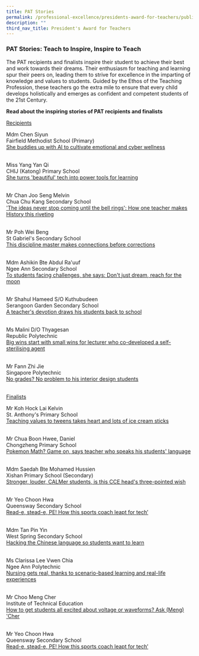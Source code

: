 ```yaml
---
title: PAT Stories
permalink: /professional-excellence/presidents-award-for-teachers/publication/
description: ""
third_nav_title: President's Award for Teachers
---
```

### PAT Stories: Teach to Inspire, Inspire to Teach

The PAT recipients and finalists inspire their student to achieve their best and work towards their dreams. Their enthusiasm for teaching and learning spur their peers on, leading them to strive for excellence in the imparting of knowledge and values to students.&nbsp;Guided by the Ethos of the Teaching Profession, these teachers go the extra mile to ensure that every child develops holistically and emerges as confident and competent students of the 21st&nbsp;Century.

**Read about the inspiring stories of PAT recipients and finalists**


<u>Recipients</u><br>
	
Mdm Chen Siyun<br>
Fairfield Methodist School (Primary)<br>
<a target="_blank" href="http://www.schoolbag.edu.sg/story/she-buddies-up-with-ai-to-cultivate-emotional-and-cyber-wellness">She buddies up with AI to cultivate emotional and cyber wellness</a><br><br>

Miss Yang Yan Qi<br>
CHIJ (Katong) Primary School<br>
<a target="_blank" href="http://www.schoolbag.edu.sg/story/she-turns-beautiful-tech-into-power-tools-for-learning"> She turns 'beautiful' tech into power tools for learning</a><br><br>

Mr Chan Joo Seng Melvin<br>
Chua Chu Kang Secondary School<br>
<a target="_blank" href="https://www.schoolbag.edu.sg/story/the-ideas-never-stop-coming-until-the-bell-rings-how-one-teacher-makes-history-this-riveting"> 'The ideas never stop coming until the bell rings': How one teacher makes History this riveting</a><br><br>

Mr Poh Wei Beng<br>
St Gabriel's Secondary School<br>
<a target="_blank" href="https://www.schoolbag.edu.sg/story/this-discipline-master-makes-connections-before-corrections"> This discipline master makes connections before corrections</a> <br><br>


Mdm Ashikin Bte Abdul Ra'uuf<br>
Ngee Ann Secondary School<br>
<a target="_blank" href="https://www.schoolbag.edu.sg/story/to-students-facing-challenges-she-says-don-t-just-dream-reach-for-the-moon"> To students facing challenges, she says: Don't just dream, reach for the moon </a><br><br>

Mr Shahul Hameed S/O Kuthubudeen<br>
Serangoon Garden Secondary School<br>
<a target="_blank" href="https://www.schoolbag.edu.sg/story/a-teacher-s-devotion-draws-his-students-back-to-school"> A teacher's devotion draws his students back to school</a><br><br>

Ms Malini D/O Thyagesan<br>
Republic Polytechnic<br>
<a target="_blank" href="https://www.schoolbag.edu.sg/story/big-wins-start-with-small-wins-for-lecturer-who-co-developed-a-self-sterilising-agent"> Big wins start with small wins for lecturer who co-developed a self-sterilising agent </a><br><br>

Mr Fann Zhi Jie<br>
Singapore Polytechnic<br>
<a target="_blank" href="https://www.schoolbag.edu.sg/story/no-grades-no-problem-to-his-interior-design-students"> No grades? No problem to his interior design students</a><br><br>

<u>Finalists</u><br>
	
Mr Koh Hock Lai Kelvin<br>
St. Anthony's Primary School<br>
<a target="_blank" href="https://www.schoolbag.edu.sg/story/teaching-values-to-tweens-takes-heart-and-lots-of-ice-cream-sticks"> Teaching values to tweens takes heart and lots of ice cream sticks</a><br><br>

Mr Chua Boon Hwee, Daniel<br>
Chongzheng Primary School<br>
<a target="_blank" href="https://www.schoolbag.edu.sg/story/pokemon-maths-game-on-says-teacher-who-speaks-his-students-language">Pokemon Math? Game on, says teacher who speaks his students' language</a><br><br>

Mdm Saedah Bte Mohamed Hussien<br>
Xishan Primary School (Secondary)<br>
<a target="_blank" href="https://www.schoolbag.edu.sg/story/stronger-louder-calmer-students-is-this-cce-head-s-three-pointed-wish">Stronger, louder, CALMer students, is this CCE head's three-pointed wish</a><br><br>

Mr Yeo Choon Hwa<br>
Queensway Secondary School<br>
<a target="_blank" href="https://www.schoolbag.edu.sg/story/read-e-stead-e-pe!-how-this-sports-coach-leapt-for-tech"> Read-e, stead-e, PE! How this sports coach leapt for tech’</a><br><br>

Mdm Tan Pin Yin<br>
West Spring Secondary School<br>
<a target="_blank" href="https://www.schoolbag.edu.sg/story/hacking-the-chinese-language-so-students-want-to-learn"> Hacking the Chinese language so students want to learn</a><br><br>

Ms Clarissa Lee Vwen Chia<br>
Ngee Ann Polytechnic<br>
<a target="_blank" href="https://www.schoolbag.edu.sg/story/nursing-gets-real-thanks-to-scenario-based-learning-and-real-life-experiences">Nursing gets real, thanks to scenario-based learning and real-life experiences</a><br><br>

Mr Choo Meng Cher<br>
Institute of Technical Education<br>
<a target="_blank" href="https://www.schoolbag.edu.sg/story/how-to-get-students-all-excited-about-voltage-or-waveforms-ask-(meng)-'cher">How to get students all excited about voltage or waveforms? Ask (Meng) 'Cher</a><br><br>

Mr Yeo Choon Hwa<br>
Queensway Secondary School<br>
<a target="_blank" href="https://www.schoolbag.edu.sg/story/read-e-stead-e-pe!-how-this-sports-coach-leapt-for-tech"> Read-e, stead-e, PE! How this sports coach leapt for tech’</a><br><br>